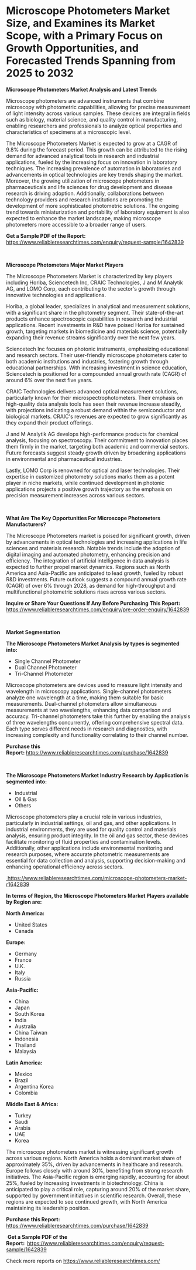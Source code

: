 <p><h1>Microscope Photometers Market Size, and Examines its Market Scope, with a Primary Focus on Growth Opportunities, and Forecasted Trends Spanning from 2025 to 2032</h1></p><p><strong>Microscope Photometers Market Analysis and Latest Trends</strong></p>
<p><p>Microscope photometers are advanced instruments that combine microscopy with photometric capabilities, allowing for precise measurement of light intensity across various samples. These devices are integral in fields such as biology, material science, and quality control in manufacturing, enabling researchers and professionals to analyze optical properties and characteristics of specimens at a microscopic level.</p><p>The Microscope Photometers Market is expected to grow at a CAGR of 9.8% during the forecast period. This growth can be attributed to the rising demand for advanced analytical tools in research and industrial applications, fueled by the increasing focus on innovation in laboratory techniques. The increasing prevalence of automation in laboratories and advancements in optical technologies are key trends shaping the market. Moreover, the growing utilization of microscope photometers in pharmaceuticals and life sciences for drug development and disease research is driving adoption. Additionally, collaborations between technology providers and research institutions are promoting the development of more sophisticated photometric solutions. The ongoing trend towards miniaturization and portability of laboratory equipment is also expected to enhance the market landscape, making microscope photometers more accessible to a broader range of users.</p></p>
<p><strong>Get a Sample PDF of the Report:&nbsp;</strong> <a href="https://www.reliableresearchtimes.com/enquiry/request-sample/1642839?utm_campaign=2464&utm_medium=2&utm_source=Github&utm_content=ia&utm_term=28032025&utm_id=microscope-photometers">https://www.reliableresearchtimes.com/enquiry/request-sample/1642839</a></p>
<p>&nbsp;</p>
<p><strong>Microscope Photometers Major Market Players</strong></p>
<p><p>The Microscope Photometers Market is characterized by key players including Horiba, Sciencetech Inc, CRAIC Technologies, J and M Analytik AG, and LOMO Corp, each contributing to the sector's growth through innovative technologies and applications.</p><p>Horiba, a global leader, specializes in analytical and measurement solutions, with a significant share in the photometry segment. Their state-of-the-art products enhance spectroscopic capabilities in research and industrial applications. Recent investments in R&D have poised Horiba for sustained growth, targeting markets in biomedicine and materials science, potentially expanding their revenue streams significantly over the next few years.</p><p>Sciencetech Inc focuses on photonic instruments, emphasizing educational and research sectors. Their user-friendly microscope photometers cater to both academic institutions and industries, fostering growth through educational partnerships. With increasing investment in science education, Sciencetech is positioned for a compounded annual growth rate (CAGR) of around 6% over the next five years.</p><p>CRAIC Technologies delivers advanced optical measurement solutions, particularly known for their microspectrophotometers. Their emphasis on high-quality data analysis tools has seen their revenue increase steadily, with projections indicating a robust demand within the semiconductor and biological markets. CRAIC's revenues are expected to grow significantly as they expand their product offerings.</p><p>J and M Analytik AG develops high-performance products for chemical analysis, focusing on spectroscopy. Their commitment to innovation places them firmly in the market, targeting both academic and commercial sectors. Future forecasts suggest steady growth driven by broadening applications in environmental and pharmaceutical industries.</p><p>Lastly, LOMO Corp is renowned for optical and laser technologies. Their expertise in customized photometry solutions marks them as a potent player in niche markets, while continued development in photonic applications projects a positive growth trajectory as the emphasis on precision measurement increases across various sectors.</p></p>
<p>&nbsp;</p>
<p><strong>What Are The Key Opportunities For Microscope Photometers Manufacturers?</strong></p>
<p><p>The Microscope Photometers market is poised for significant growth, driven by advancements in optical technologies and increasing applications in life sciences and materials research. Notable trends include the adoption of digital imaging and automated photometry, enhancing precision and efficiency. The integration of artificial intelligence in data analysis is expected to further propel market dynamics. Regions such as North America and Asia-Pacific are anticipated to lead growth, fueled by robust R&D investments. Future outlook suggests a compound annual growth rate (CAGR) of over 6% through 2028, as demand for high-throughput and multifunctional photometric solutions rises across various sectors.</p></p>
<p><strong>Inquire or Share Your Questions If Any Before Purchasing This Report:</strong> <a href="https://www.reliableresearchtimes.com/enquiry/pre-order-enquiry/1642839?utm_campaign=2464&utm_medium=2&utm_source=Github&utm_content=ia&utm_term=28032025&utm_id=microscope-photometers">https://www.reliableresearchtimes.com/enquiry/pre-order-enquiry/1642839</a></p>
<p>&nbsp;</p>
<p><strong>Market Segmentation</strong></p>
<p><strong>The Microscope Photometers Market Analysis by types is segmented into:</strong></p>
<p><ul><li>Single Channel Photometer</li><li>Dual Channel Photometer</li><li>Tri-Channel Photometer</li></ul></p>
<p><p>Microscope photometers are devices used to measure light intensity and wavelength in microscopy applications. Single-channel photometers analyze one wavelength at a time, making them suitable for basic measurements. Dual-channel photometers allow simultaneous measurements at two wavelengths, enhancing data comparison and accuracy. Tri-channel photometers take this further by enabling the analysis of three wavelengths concurrently, offering comprehensive spectral data. Each type serves different needs in research and diagnostics, with increasing complexity and functionality correlating to their channel number.</p></p>
<p><strong>Purchase this Report:&nbsp;</strong><a href="https://www.reliableresearchtimes.com/purchase/1642839?utm_campaign=2464&utm_medium=2&utm_source=Github&utm_content=ia&utm_term=28032025&utm_id=microscope-photometers">https://www.reliableresearchtimes.com/purchase/1642839</a></p>
<p>&nbsp;</p>
<p><strong>The Microscope Photometers Market Industry Research by Application is segmented into:</strong></p>
<p><ul><li>Industrial</li><li>Oil & Gas</li><li>Others</li></ul></p>
<p><p>Microscope photometers play a crucial role in various industries, particularly in industrial settings, oil and gas, and other applications. In industrial environments, they are used for quality control and materials analysis, ensuring product integrity. In the oil and gas sector, these devices facilitate monitoring of fluid properties and contamination levels. Additionally, other applications include environmental monitoring and research purposes, where accurate photometric measurements are essential for data collection and analysis, supporting decision-making and enhancing operational efficiency across sectors.</p></p>
<p><a href="https://www.reliableresearchtimes.com/microscope-photometers-market-r1642839?utm_campaign=2464&utm_medium=2&utm_source=Github&utm_content=ia&utm_term=28032025&utm_id=microscope-photometers">&nbsp;https://www.reliableresearchtimes.com/microscope-photometers-market-r1642839</a></p>
<p><strong>In terms of Region, the Microscope Photometers Market Players available by Region are:</strong></p>
<p>
    <p> <strong> North America: </strong>
        <ul>
            <li>United States</li>
            <li>Canada</li>
        </ul>
        </p> 
    <p> <strong> Europe: </strong>
        <ul>
            <li>Germany</li>
            <li>France</li>
            <li>U.K.</li>
            <li>Italy</li>
            <li>Russia</li>
        </ul>
        </p> 
    <p> <strong> Asia-Pacific: </strong>
        <ul>
            <li>China</li>
            <li>Japan</li>
            <li>South Korea</li>
            <li>India</li>
            <li>Australia</li>
            <li>China Taiwan</li>
            <li>Indonesia</li>
            <li>Thailand</li>
            <li>Malaysia</li>
        </ul>
        </p> 
    <p> <strong> Latin America: </strong>
        <ul>
            <li>Mexico</li>
            <li>Brazil</li>
            <li>Argentina Korea</li>
            <li>Colombia</li>
        </ul>
        </p> 
    <p> <strong> Middle East & Africa: </strong>
        <ul>
            <li>Turkey</li>
            <li>Saudi</li>
            <li>Arabia</li>
            <li>UAE</li>
            <li>Korea</li>
        </ul>
    </p>
    </p>
<p><p>The microscope photometers market is witnessing significant growth across various regions. North America holds a dominant market share of approximately 35%, driven by advancements in healthcare and research. Europe follows closely with around 30%, benefiting from strong research initiatives. The Asia-Pacific region is emerging rapidly, accounting for about 25%, fueled by increasing investments in biotechnology. China is anticipated to play a critical role, capturing around 20% of the market share, supported by government initiatives in scientific research. Overall, these regions are expected to see continued growth, with North America maintaining its leadership position.</p></p>
<p><strong>Purchase this Report: </strong><a href="https://www.reliableresearchtimes.com/purchase/1642839?utm_campaign=2464&utm_medium=2&utm_source=Github&utm_content=ia&utm_term=28032025&utm_id=microscope-photometers">https://www.reliableresearchtimes.com/purchase/1642839</a></p>
<p>&nbsp;<strong>Get a Sample PDF of the Report:&nbsp;&nbsp;</strong><a href="https://www.reliableresearchtimes.com/enquiry/request-sample/1642839?utm_campaign=2464&utm_medium=2&utm_source=Github&utm_content=ia&utm_term=28032025&utm_id=microscope-photometers">https://www.reliableresearchtimes.com/enquiry/request-sample/1642839</a></p>
<p><strong></strong></p>
<p>Check more reports on <a href="https://www.reliableresearchtimes.com/?utm_campaign=2464&utm_medium=2&utm_source=Github&utm_content=ia&utm_term=28032025&utm_id=microscope-photometers">https://www.reliableresearchtimes.com/</a></p>